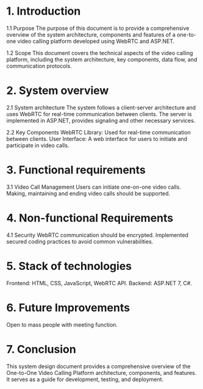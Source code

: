 # 1. Introduction
1.1 Purpose
The purpose of this document is to provide a comprehensive overview of the system architecture, components and features of a one-to-one video calling platform developed using WebRTC and ASP.NET.

1.2 Scope
This document covers the technical aspects of the video calling platform, including the system architecture, key components, data flow, and communication protocols.

# 2. System overview
2.1 System architecture
The system follows a client-server architecture and uses WebRTC for real-time communication between clients. The server is implemented in ASP.NET, provides signaling and other necessary services.

2.2 Key Components
WebRTC Library: Used for real-time communication between clients.
User Interface: A web interface for users to initiate and participate in video calls.

# 3. Functional requirements
3.1 Video Call Management
Users can initiate one-on-one video calls.
Making, maintaining and ending video calls should be supported.

# 4. Non-functional Requirements
4.1 Security
WebRTC communication should be encrypted.
Implemented secured coding practices to avoid common vulnerabilities.

# 5. Stack of technologies
Frontend: HTML, CSS, JavaScript, WebRTC API.
Backend: ASP.NET 7, C#.

# 6. Future Improvements
Open to mass people with meeting function.

# 7. Conclusion
This system design document provides a comprehensive overview of the One-to-One Video Calling Platform architecture, components, and features. It serves as a guide for development, testing, and deployment.
